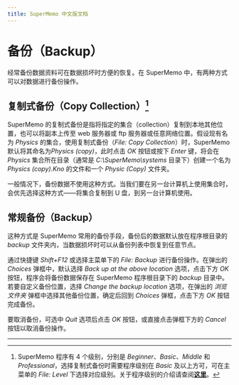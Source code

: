 ```yaml
---
title: SuperMemo 中文版文档
---
```


# 备份（Backup）

经常备份数据资料可在数据损坏时方便的恢复。在 SuperMemo 中，有两种方式可以对数据进行备份操作。

## 复制式备份（Copy Collection）[^1]

SuperMemo 的复制式备份是指将指定的集合（collection）复制到本地其他位置，也可以将副本上传至 web 服务器或 ftp 服务器或任意网络位置。假设现有名为 *Physics* 的集合，使用复制式备份（*File: Copy Collection*）时，SuperMemo 默认将其命名为*Physics (copy)*，此时点击 *OK* 按钮或按下 *Enter* 键，将会在 *Physics* 集合所在目录（通常是 *C:\SuperMemo\systems* 目录下）创建一个名为 *Physics (copy).Kno* 的文件和一个 *Physic (Copy)* 文件夹。

一般情况下，备份数据不使用这种方式。当我们要在另一台计算机上使用集合时，会优先选择这种方式——将集合复制到 U 盘，到另一台计算机使用。

## 常规备份（Backup）

这种方式是 SuperMemo 常用的备份手段，备份后的数据默认放在程序根目录的 *backup* 文件夹内，当数据损坏时可以从备份列表中恢复到任意节点。

通过快捷键 *Shift+F12* 或选择主菜单下的 *File: Backup* 进行备份操作。在弹出的 *Choices* 弹框中，默认选择 *Back up at the above location* 选项，点击下方 *OK* 按钮，程序会将备份数据保存在 SuperMemo 程序根目录下的 *backup* 目录中。若要自定义备份位置，选择 *Change the backup location* 选项，在弹出的 *浏览文件夹* 弹框中选择其他备份位置，确定后回到 *Choices* 弹框，点击下方 *OK* 按钮完成备份。

要取消备份，可选中 *Quit* 选项后点击 *OK* 按钮，或直接点击弹框下方的 *Cancel* 按钮以取消备份操作。

----

[^1]: SuperMemo 程序有 4 个级别，分别是 *Beginner*、*Basic*、*Middle* 和 *Professional*，选择复制式备份时需要程序级别在 *Basic* 及以上方可，可在主菜单的 *File: Level* 下选择对应级别。关于程序级别的介绍请查阅[**这里**](/beginner/level.html)。
